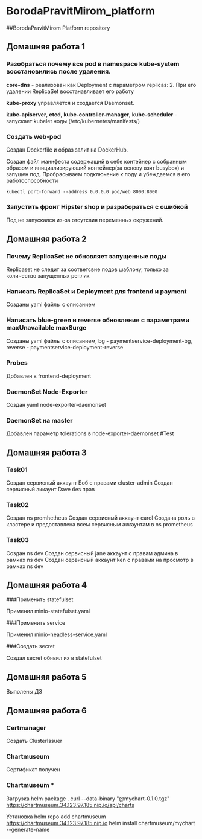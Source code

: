 # BorodaPravitMirom_platform
##BorodaPravitMirom Platform repository

## Домашняя работа 1
### Разобраться почему все pod в namespace kube-system восстановились после удаления.

**core-dns** - реализован как Deployment с параметром replicas: 2. При его удалении ReplicaSet восстанавливает его работу

**kube-proxy** управляется и создается Daemonset.

**kube-apiserver**, **etcd**, **kube-controller-manager**, **kube-scheduler** - запускает kubelet ноды (/etc/kubernetes/manifests/)

### Создать web-pod
Создан Dockerfile и образ залит на DockerHub. 

Создан файл манифеста содержащий в себе контейнер с собранным образом и инициализирующий контейнер(за основу взят busybox) и запущен под. Пробрасываем подключение к поду и убеждаемся в его работоспособности
```
kubectl port-forward --address 0.0.0.0 pod/web 8000:8000
```

### Запустить фронт Hipster shop и разрабораться с ошибкой
Под не запускался из-за отсутсвия переменных окружений.

## Домашняя работа 2
### Почему ReplicaSet не обновляет запущенные поды
Replicaset не следит за соответсвие подов шаблону, только за количество запущенных реплик

### Написать ReplicaSet  и Deployment для frontend и payment 
Созданы yaml файлы с описанием 

### Написать blue-green и reverse обновление с параметрами maxUnavailable maxSurge
Созданы yaml файлы с описанием, bg - paymentservice-deployment-bg, reverse - paymentservice-deployment-reverse

### Probes
Добавлен в  frontend-deployment

### DaemonSet Node-Exporter
Создан yaml node-exporter-daemonset

### DaemonSet на master
Добавлен параметр tolerations в node-exporter-daemonset
#Test

## Домашняя работа 3
### Task01
Создан сервисный аккаунт Боб с правами cluster-admin
Создан сервисный аккаунт Dave без прав
### Task02
Создан ns promhetheus
Создан сервисный аккаунт carol
Создана роль в кластере и предоставлена всем сервисным аккаунтам в ns prometheus
### Task03
Создан ns dev
Создан сервисный jane аккаунт с правам админа в рамках ns dev
Создан сервисный аккаунт ken с правами на просмотр в рамках ns dev

## Домашняя работа 4

###Применить statefulset

Применил minio-statefulset.yaml

###Применить service

Применил minio-headless-service.yaml

###Создать secret

Создал secret обявил их в statefulset

## Домашняя работа 5
Выполены ДЗ 

## Домашняя работа 6

### Certmanager

Создать ClusterIssuer

### Chartmuseum

Сертификат получен

### Chartmuseum *
Загрузка 
helm package .
curl --data-binary "@mychart-0.1.0.tgz" https://chartmuseum.34.123.97.185.nip.io/api/charts

Установка
helm repo add chartmuseum https://chartmuseum.34.123.97.185.nip.io
helm install chartmuseum/mychart --generate-name